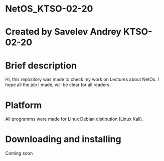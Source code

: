 # NetOS_KTSO-02-20
# Created by Savelev Andrey KTSO-02-20

# Brief description
Hi, this repository was made to check my work on Lectures about NetOs. I hope all the job I made, will be clear for all readers.

# Platform
All programms were made for Linux Debian distibution (Linux Kali).

# Downloading and installing
Coming soon
